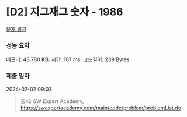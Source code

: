# [D2] 지그재그 숫자 - 1986 

[문제 링크](https://swexpertacademy.com/main/code/problem/problemDetail.do?contestProbId=AV5PxmBqAe8DFAUq) 

### 성능 요약

메모리: 43,780 KB, 시간: 107 ms, 코드길이: 239 Bytes

### 제출 일자

2024-02-02 09:03



> 출처: SW Expert Academy, https://swexpertacademy.com/main/code/problem/problemList.do